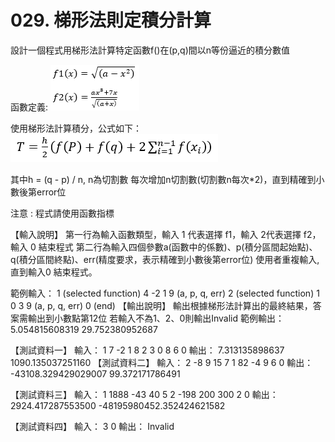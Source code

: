 # 029. 梯形法則定積分計算

設計一個程式用梯形法計算特定函數f()在(p,q)間以n等份逼近的積分數值

函數定義:
![alt text](image.png)

使用梯形法計算積分，公式如下：
![alt text](image-1.png)

其中h = (q - p) / n, n為切割數
每次增加n切割數(切割數n每次*2)，直到精確到小數後第error位

注意 : 程式請使用函數指標


【輸入說明】
第一行為輸入函數類型，輸入 1 代表選擇 f1，輸入 2代表選擇 f2，輸入 0 結束程式
第二行為輸入四個參數a(函數中的係數)、p(積分區間起始點)、q(積分區間終點)、err(精度要求，表示精確到小數後第error位)
使用者重複輸入,直到輸入0 結束程式。

範例輸入：
1 (selected function)
4 -2 1 9 (a, p, q, err)
2 (selected function)
1 0 3 9 (a, p, q, err)
0 (end)
【輸出說明】
輸出根據梯形法計算出的最終結果，答案需輸出到小數點第12位
若輸入不為1、2、0則輸出Invalid
範例輸出：
5.054815608319
29.752380952687


【測試資料一】
輸入：
1
7 -2 1 8
2
3 0 8 6
0
輸出：
7.313135898637
1090.135037251160
【測試資料二】
輸入：
2
-8 9 15 7
1
82 -4 9 6
0
輸出：
-43108.329429029007
99.372171786491

【測試資料三】
輸入：
1
1888 -43 40 5
2
-198 200 300 2
0
輸出：
2924.417287553500
-48195980452.352424621582

【測試資料四】
輸入：
3
0
輸出：
Invalid




